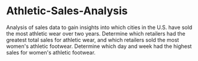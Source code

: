 # Athletic-Sales-Analysis
Analysis of sales data to gain insights into which cities in the U.S. have sold the most athletic wear over two years. Determine which retailers had the greatest total sales for athletic wear, and which retailers sold the most women's athletic footwear. Determine which day and week had the highest sales for women's athletic footwear.
